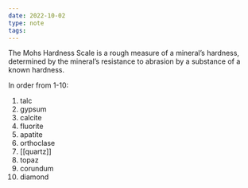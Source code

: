 ```yaml
---
date: 2022-10-02
type: note
tags: 
---
```


The Mohs Hardness Scale is a rough measure of a mineral’s hardness, determined by the mineral’s resistance to abrasion by a substance of a known hardness.

In order from 1-10:
1. talc
2. gypsum
3. calcite
4. fluorite
5. apatite
6. orthoclase
7. [[quartz]]
8. topaz
9. corundum
10. diamond
